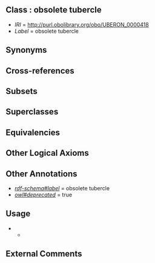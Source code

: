 
## Class : obsolete tubercle

 * *IRI* = http://purl.obolibrary.org/obo/UBERON_0000418
 * *Label* = obsolete tubercle

## Synonyms


## Cross-references


## Subsets


## Superclasses


## Equivalencies


## Other Logical Axioms


## Other Annotations

 * *[rdf-schema#label](../../el/rdf-schema#label.md)* = obsolete tubercle
 * *[owl#deprecated](../../ed/owl#deprecated.md)* = true

## Usage

 * -

## External Comments

